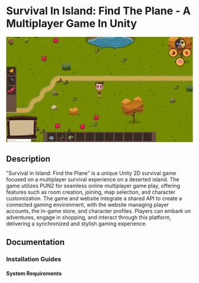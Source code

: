 # Survival In Island: Find The Plane - A Multiplayer Game In Unity
![Main flow](/Images/1.png)

## Description
”Survival in Island: Find the Plane” is a unique Unity 2D survival game focused on a multiplayer survival experience on a deserted island. The game utilizes PUN2 for seamless online multiplayer game play, offering features such as room creation, joining, map selection, and character customization. The game and website integrate a shared API to create a connected gaming environment, with the website managing player accounts, the in-game store, and character profiles. Players can embark on adventures, engage in shopping, and interact through this platform, delivering a synchronized and stylish gaming experience.

## Documentation
### Installation Guides
#### System Requirements
